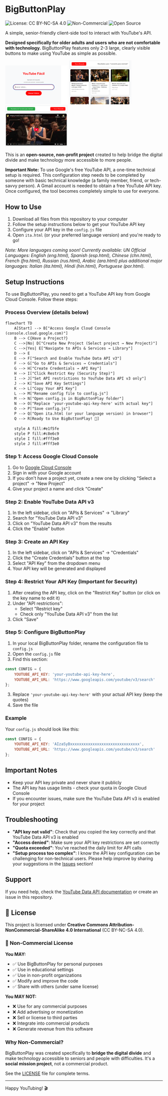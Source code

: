 # BigButtonPlay

![License: CC BY-NC-SA 4.0](https://img.shields.io/badge/License-CC%20BY--NC--SA%204.0-lightgrey.svg)
![Non-Commercial](https://img.shields.io/badge/Commercial%20Use-Prohibited-red)
![Open Source](https://img.shields.io/badge/Open%20Source-%E2%9D%A4-red)

A simple, senior-friendly client-side tool to interact with YouTube's API. 

**Designed specifically for older adults and users who are not comfortable with technology.** BigButtonPlay features only 2-3 large, clearly visible buttons to make using YouTube as simple as possible.

<p float="left">
  <img src="images/screenshot1.png" width="200"/>
  <img src="images/screenshot2.png" width="200"/>
  <img src="images/screenshot3.png" width="200"/>
  
</p>

This is an **open-source, non-profit project** created to help bridge the digital divide and make technology more accessible to more people.

**Important Note:** To use Google's free YouTube API, a one-time technical setup is required. This configuration step needs to be completed by someone with basic technical knowledge (a family member, friend, or tech-savvy person). A Gmail account is needed to obtain a free YouTube API key. Once configured, the tool becomes completely simple to use for everyone.

## How to Use
1. Download all files from this repository to your computer
2. Follow the setup instructions below to get your YouTube API key
3. Configure your API key in the `config.js` file
4. Open `ita.html` (or your preferred language version) and you're ready to go!

*Note: More languages coming soon! Currently available: UN Official Languages: English (eng.html), Spanish (esp.html), Chinese (chn.html), French (fra.html), Russian (rus.html), Arabic (ara.html) plus additional major languages: Italian (ita.html), Hindi (hin.html), Portuguese (por.html).*

## Setup Instructions

To use BigButtonPlay, you need to get a YouTube API key from Google Cloud Console. Follow these steps:

### Process Overview (details below)

```mermaid
flowchart TD
    A[Start] --> B["Access Google Cloud Console (console.cloud.google.com)"]
    B --> C{Have a Project?}
    C -->|No| D["Create New Project (Select project → New Project)"]
    C -->|Yes| E["Navigate to APIs & Services → Library"]
    D --> E
    E --> F["Search and Enable YouTube Data API v3"]
    F --> G["Go to APIs & Services → Credentials"]
    G --> H["Create Credentials → API Key"]
    H --> I["Click Restrict Key (Security Step)"]
    I --> J["Set API restrictions to YouTube Data API v3 only"]
    J --> K["Save API Key Settings"]
    K --> L["Copy Your API Key"]
    L --> M["Rename config file to config.js"]
    M --> N["Open config.js in BigButtonPlay folder"]
    N --> O["Replace 'your-youtube-api-key-here' with actual key"]
    O --> P["Save config.js"]
    P --> Q["Open ita.html (or your language version) in browser"]
    Q --> R[Ready to Use BigButtonPlay! 🎯]
    
    style A fill:#e1f5fe
    style P fill:#c8e6c9
    style I fill:#fff3e0
    style J fill:#fff3e0
```

### Step 1: Access Google Cloud Console
1. Go to [Google Cloud Console](https://console.cloud.google.com/)
2. Sign in with your Google account
3. If you don't have a project yet, create a new one by clicking "Select a project" → "New Project"
4. Give your project a name and click "Create"

### Step 2: Enable YouTube Data API v3
1. In the left sidebar, click on "APIs & Services" → "Library"
2. Search for "YouTube Data API v3"
3. Click on "YouTube Data API v3" from the results
4. Click the "Enable" button

### Step 3: Create an API Key
1. In the left sidebar, click on "APIs & Services" → "Credentials"
2. Click the "Create Credentials" button at the top
3. Select "API Key" from the dropdown menu
4. Your API key will be generated and displayed

### Step 4: Restrict Your API Key (Important for Security)
1. After creating the API key, click on the "Restrict Key" button (or click on the key name to edit it)
2. Under "API restrictions":
   - Select "Restrict key"
   - Check only "YouTube Data API v3" from the list
3. Click "Save"

### Step 5: Configure BigButtonPlay
1. In your local BigButtonPlay folder, rename the configuration file to `config.js`
2. Open the `config.js` file
2. Find this section:
```javascript
const CONFIG = {
    YOUTUBE_API_KEY: 'your-youtube-api-key-here',
    YOUTUBE_API_URL: 'https://www.googleapis.com/youtube/v3/search'
};
```
3. Replace `'your-youtube-api-key-here'` with your actual API key (keep the quotes)
4. Save the file

### Example
Your `config.js` should look like this:
```javascript
const CONFIG = {
    YOUTUBE_API_KEY: 'AIzaSyBxxxxxxxxxxxxxxxxxxxxxxxxxxxxxxx',
    YOUTUBE_API_URL: 'https://www.googleapis.com/youtube/v3/search'
};
```

## Important Notes
- Keep your API key private and never share it publicly
- The API key has usage limits - check your quota in Google Cloud Console
- If you encounter issues, make sure the YouTube Data API v3 is enabled for your project

## Troubleshooting
- **"API key not valid"**: Check that you copied the key correctly and that YouTube Data API v3 is enabled
- **"Access denied"**: Make sure your API key restrictions are set correctly
- **"Quota exceeded"**: You've reached the daily limit for API calls
- **"Setup process too complex"**: I know the API key configuration can be challenging for non-technical users. Please help improve by sharing your suggestions in the [Issues](https://github.com/gelso/BigButtonPlay/issues) section!

## Support
If you need help, check the [YouTube Data API documentation](https://developers.google.com/youtube/v3) or create an issue in this repository.

## 📄 License

This project is licensed under **Creative Commons Attribution-NonCommercial-ShareAlike 4.0 International** (CC BY-NC-SA 4.0).

### 🚫 Non-Commercial License

**You MAY:**
- ✅ Use BigButtonPlay for personal purposes
- ✅ Use in educational settings
- ✅ Use in non-profit organizations  
- ✅ Modify and improve the code
- ✅ Share with others (under same license)

**You MAY NOT:**
- ❌ Use for any commercial purposes
- ❌ Add advertising or monetization
- ❌ Sell or license to third parties
- ❌ Integrate into commercial products
- ❌ Generate revenue from this software

### Why Non-Commercial?

BigButtonPlay was created specifically to **bridge the digital divide** and make technology accessible to seniors and people with difficulties. It's a **social mission project**, not a commercial product.

See the [LICENSE](LICENSE) file for complete terms.

---

Happy YouTubing! 🎬